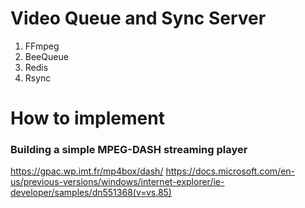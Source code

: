 # Video Queue and Sync Server

1. FFmpeg
2. BeeQueue
3. Redis
4. Rsync

# How to implement

### Building a simple MPEG-DASH streaming player
https://gpac.wp.imt.fr/mp4box/dash/
https://docs.microsoft.com/en-us/previous-versions/windows/internet-explorer/ie-developer/samples/dn551368(v=vs.85)

